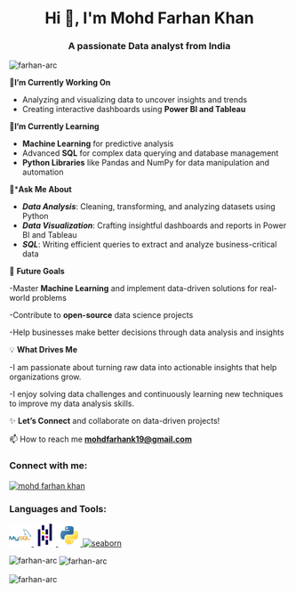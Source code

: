 <h1 align="center">Hi 👋, I'm Mohd Farhan Khan</h1>
<h3 align="center">A passionate Data analyst from India</h3>


<p align="left"> <img src="https://komarev.com/ghpvc/?username=farhan-arc&label=Profile%20views&color=0e75b6&style=flat" alt="farhan-arc" /> </p>

 🔭**I’m Currently Working On**
- Analyzing and visualizing data to uncover insights and trends
- Creating interactive dashboards using **Power BI and Tableau**

 🌱**I’m Currently Learning**
- **Machine Learning** for predictive analysis
- Advanced **SQL** for complex data querying and database management
- **Python Libraries** like Pandas and NumPy for data manipulation and automation

 💬***Ask Me About**
- ***Data Analysis***: Cleaning, transforming, and analyzing datasets using Python
- ***Data Visualization***: Crafting insightful dashboards and reports in Power BI and Tableau
- ***SQL***: Writing efficient queries to extract and analyze business-critical data

🎯 **Future Goals**

-Master **Machine Learning** and implement data-driven solutions for real-world problems

-Contribute to **open-source** data science projects

-Help businesses make better decisions through data analysis and insights

💡 **What Drives Me**

-I am passionate about turning raw data into actionable insights that help organizations grow.

-I enjoy solving data challenges and continuously learning new techniques to improve my data analysis skills.

✨ **Let’s Connect** and collaborate on data-driven projects!

📫 How to reach me **mohdfarhank19@gmail.com**

<h3 align="left">Connect with me:</h3>
<p align="left">
<a href="https://linkedin.com/in/mohd farhan khan" target="blank"><img align="center" src="https://raw.githubusercontent.com/rahuldkjain/github-profile-readme-generator/master/src/images/icons/Social/linked-in-alt.svg" alt="mohd farhan khan" height="30" width="40" /></a>
</p>

<h3 align="left">Languages and Tools:</h3>
<p align="left"> <a href="https://www.mysql.com/" target="_blank" rel="noreferrer"> <img src="https://raw.githubusercontent.com/devicons/devicon/master/icons/mysql/mysql-original-wordmark.svg" alt="mysql" width="40" height="40"/> </a> <a href="https://pandas.pydata.org/" target="_blank" rel="noreferrer"> <img src="https://raw.githubusercontent.com/devicons/devicon/2ae2a900d2f041da66e950e4d48052658d850630/icons/pandas/pandas-original.svg" alt="pandas" width="40" height="40"/> </a> <a href="https://www.python.org" target="_blank" rel="noreferrer"> <img src="https://raw.githubusercontent.com/devicons/devicon/master/icons/python/python-original.svg" alt="python" width="40" height="40"/> </a> <a href="https://seaborn.pydata.org/" target="_blank" rel="noreferrer"> <img src="https://seaborn.pydata.org/_images/logo-mark-lightbg.svg" alt="seaborn" width="40" height="40"/> </a> </p>

<p><img align="left" src="https://github-readme-stats.vercel.app/api/top-langs?username=farhan-arc&show_icons=true&locale=en&layout=compact" alt="farhan-arc" /></p>

<p>&nbsp;<img align="center" src="https://github-readme-stats.vercel.app/api?username=farhan-arc&show_icons=true&locale=en" alt="farhan-arc" /></p>

<p><img align="center" src="https://github-readme-streak-stats.herokuapp.com/?user=farhan-arc&" alt="farhan-arc" /></p>

